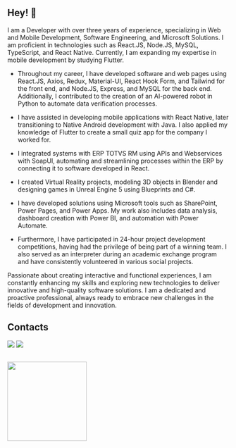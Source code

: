 ## Hey! 👋


I am a Developer with over three years of experience, specializing in Web and Mobile Development, Software Engineering, and Microsoft Solutions. I am proficient in technologies such as React.JS, Node.JS, MySQL, TypeScript, and React Native. Currently, I am expanding my expertise in mobile development by studying Flutter.

- Throughout my career, I have developed software and web pages using React.JS, Axios, Redux, Material-UI, React Hook Form, and Tailwind for the front end, and Node.JS, Express, and MySQL for the back end. Additionally, I contributed to the creation of an AI-powered robot in Python to automate data verification processes.

- I have assisted in developing mobile applications with React Native, later transitioning to Native Android development with Java. I also applied my knowledge of Flutter to create a small quiz app for the company I worked for.

- I integrated systems with ERP TOTVS RM using APIs and Webservices with SoapUI, automating and streamlining processes within the ERP by connecting it to software developed in React.

- I created Virtual Reality projects, modeling 3D objects in Blender and designing games in Unreal Engine 5 using Blueprints and C#.

- I have developed solutions using Microsoft tools such as SharePoint, Power Pages, and Power Apps. My work also includes data analysis, dashboard creation with Power BI, and automation with Power Automate.

- Furthermore, I have participated in 24-hour project development competitions, having had the privilege of being part of a winning team. I also served as an interpreter during an academic exchange program and have consistently volunteered in various social projects.

Passionate about creating interactive and functional experiences, I am constantly enhancing my skills and exploring new technologies to deliver innovative and high-quality software solutions. I am a dedicated and proactive professional, always ready to embrace new challenges in the fields of development and innovation.

## Contacts

<div>
<a href = "mailto:evellynsilvarafael@outlook.com.br"><img loading="lazy" src="https://img.shields.io/badge/Gmail-D14836?style=for-the-badge&logo=gmail&logoColor=white" target="_blank"></a>
<a href="https://www.linkedin.com/in/evellyn-rafael/" target="_blank"><img loading="lazy" src="https://img.shields.io/badge/-LinkedIn-%230077B5?style=for-the-badge&logo=linkedin&logoColor=white" target="_blank"></a>   
</div>

##
<div>
<a href="https://github.com/EvellynRafael">
<img loading="lazy" height="180em" src="https://github-readme-stats.vercel.app/api/top-langs/?username=EvellynRafael&layout=compact&langs_count=7&theme=dracula"/> 
</div>
                    




